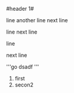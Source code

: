 #header 1#

line another line
next line

line 
next line

line

next line

'''go
dsadf
'''

1. first
2. secon2

